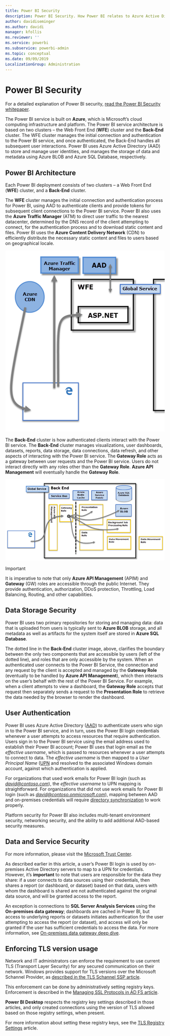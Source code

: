 ```yaml
---
title: Power BI Security
description: Power BI Security. How Power BI relates to Azure Active Directory and other Azure services. This topic also includes a link to a white paper which goes more in-depth.
author: davidiseminger
ms.author: davidi
manager: kfollis
ms.reviewer: ''
ms.service: powerbi
ms.subservice: powerbi-admin
ms.topic: conceptual
ms.date: 09/09/2019
LocalizationGroup: Administration
---
```


# Power BI Security

For a detailed explanation of Power BI security, [read the Power BI Security whitepaper](whitepaper-powerbi-security.md).

The Power BI service is built on **Azure**, which is Microsoft’s cloud computing infrastructure and platform. The Power BI service architecture is based on two clusters – the Web Front End (**WFE**) cluster and the **Back-End** cluster. The WFE cluster manages the initial connection and authentication to the Power BI service, and once authenticated, the Back-End handles all subsequent user interactions. Power BI uses Azure Active Directory (AAD) to store and manage user identities, and manages the storage of data and metadata using Azure BLOB and Azure SQL Database, respectively.

## Power BI Architecture

Each Power BI deployment consists of two clusters – a Web Front End (**WFE**) cluster, and a **Back-End** cluster.

The **WFE** cluster manages the initial connection and authentication process for Power BI, using AAD to authenticate clients and provide tokens for subsequent client connections to the Power BI service. Power BI also uses the **Azure Traffic Manager** (ATM) to direct user traffic to the nearest datacenter, determined by the DNS record of the client attempting to connect, for the authentication process and to download static content and files. Power BI uses the **Azure Content Delivery Network** (CDN) to efficiently distribute the necessary static content and files to users based on geographical locale.

![](media/service-admin-power-bi-security/pbi_security_v2_wfe.png)

The **Back-End** cluster is how authenticated clients interact with the Power BI service. The **Back-End** cluster manages visualizations, user dashboards, datasets, reports, data storage, data connections, data refresh, and other aspects of interacting with the Power BI service. The **Gateway Role** acts as a gateway between user requests and the Power BI service. Users do not interact directly with any roles other than the **Gateway Role**. **Azure API Management** will eventually handle the **Gateway Role**.

![](media/service-admin-power-bi-security/pbi_security_v2_backend_updated.png)

> [!IMPORTANT]
> It is imperative to note that only **Azure API Management** (APIM) and **Gateway** (GW) roles are accessible through the public Internet. They provide authentication, authorization, DDoS protection, Throttling, Load Balancing, Routing, and other capabilities.

## Data Storage Security

Power BI uses two primary repositories for storing and managing data: data that is uploaded from users is typically sent to **Azure BLOB** storage, and all metadata as well as artifacts for the system itself are stored in **Azure SQL Database**.

The dotted line in the **Back-End** cluster image, above, clarifies the boundary between the only two components that are accessible by users (left of the dotted line), and roles that are only accessible by the system. When an authenticated user connects to the Power BI Service, the connection and any request by the client is accepted and managed by the **Gateway Role** (eventually to be handled by **Azure API Management**), which then interacts on the user’s behalf with the rest of the Power BI Service. For example, when a client attempts to view a dashboard, the **Gateway Role** accepts that request then separately sends a request to the **Presentation Role** to retrieve the data needed by the browser to render the dashboard.

## User Authentication

Power BI uses Azure Active Directory ([AAD](https://azure.microsoft.com/services/active-directory/)) to authenticate users who sign in to the Power BI service, and in turn, uses the Power BI login credentials whenever a user attempts to access resources that require authentication. Users sign in to the Power BI service using the email address used to establish their Power BI account; Power BI uses that login email as the *effective username*, which is passed to resources whenever a user attempts to connect to data. The *effective username* is then mapped to a *User Principal Name* ([UPN](https://msdn.microsoft.com/library/windows/desktop/aa380525\(v=vs.85\).aspx) and resolved to the associated Windows domain account, against which authentication is applied.

For organizations that used work emails for Power BI login (such as <em>david@contoso.com</em>), the *effective username* to UPN mapping is straightforward. For organizations that did not use work emails for Power BI login (such as <em>david@contoso.onmicrosoft.com</em>), mapping between AAD and on-premises credentials will require [directory synchronization](https://technet.microsoft.com/library/jj573653.aspx) to work properly.

Platform security for Power BI also includes multi-tenant environment security, networking security, and the ability to add additional AAD-based security measures.

## Data and Service Security

For more information, please visit the [Microsoft Trust Center](https://www.microsoft.com/trustcenter).

As described earlier in this article, a user’s Power BI login is used by on-premises Active Directory servers to map to a UPN for credentials. However, it’s **important** to note that users are responsible for the data they share: if a user connects to data sources using their credentials, then shares a report (or dashboard, or dataset) based on that data, users with whom the dashboard is shared are not authenticated against the original data source, and will be granted access to the report.

An exception is connections to **SQL Server Analysis Services** using the **On-premises data gateway**; dashboards are cached in Power BI, but access to underlying reports or datasets initiates authentication for the user attempting to access the report (or dataset), and access will only be granted if the user has sufficient credentials to access the data. For more information, see [On-premises data gateway deep dive](service-gateway-onprem-indepth.md).

## Enforcing TLS version usage

Network and IT administrators can enforce the requirement to use current TLS (Transport Layer Security) for any secured communication on their network. Windows provides support for TLS versions over the Microsoft Schannel Provider, as [described in the TLS Schannel SSP article](https://docs.microsoft.com/windows/desktop/SecAuthN/protocols-in-tls-ssl--schannel-ssp-).

This enforcement can be done by administratively setting registry keys. Enforcement is described in the [Managing SSL Protocols in AD FS article](https://docs.microsoft.com/windows-server/identity/ad-fs/operations/manage-ssl-protocols-in-ad-fs). 

**Power BI Desktop** respects the registry key settings described in those articles, and only created connections using the version of TLS allowed based on those registry settings, when present.

For more information about setting these registry keys, see the [TLS Registry Settings](https://docs.microsoft.com/windows-server/security/tls/tls-registry-settings) article.
